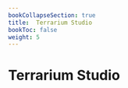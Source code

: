 ```yaml
---
bookCollapseSection: true
title:  Terrarium Studio
bookToc: false
weight: 5
---
```


# Terrarium Studio
